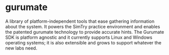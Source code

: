gurumate
========

A library of platform-independent tools that ease gathering information about the system. It powers the SimTry practice environment and enables the patented gurumate technology to provide accurate hints. The Gurumate SDK is platform agnostic and it currently supports Linux and Windows operating systems; it is also extensible and grows to support whatever the new labs need.